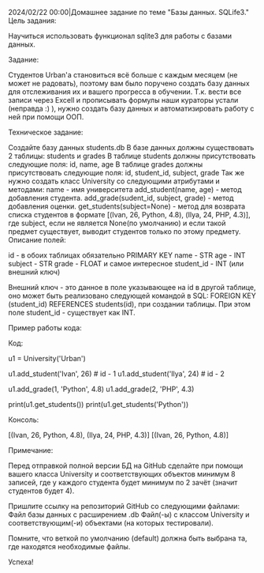 2024/02/22 00:00|Домашнее задание по теме "Базы данных. SQLife3."
Цель задания:


Научиться использовать функционал sqlite3 для работы с базами данных.

Задание:

Студентов Urban'а становиться всё больше с каждым месяцем (не может не радовать), поэтому вам было поручено создать базу данных для отслеживания их и вашего прогресса в обучении.
Т.к. вести все записи через Excell и прописывать формулы наши кураторы устали (неправда :) ), нужно создать базу данных и автоматизировать работу с ней при помощи ООП.

Техническое задание:

Создайте базу данных students.db
В базе данных должны существовать 2 таблицы: students и grades
В таблице students должны присутствовать следующие поля: id, name, age
В таблице grades должны присутствовать следующие поля: id, student_id, subject, grade
Так же нужно создать класс University со следующими атрибутами и методами:
name - имя университета
add_student(name, age) - метод добавления студента.
add_grade(sudent_id, subject, grade) - метод добавления оценки.
get_students(subject=None) - метод для возврата списка студентов в формате [(Ivan, 26, Python, 4.8), (Ilya, 24, PHP, 4.3)], где subject, если не является None(по умолчанию) и если такой предмет существует, выводит студентов только по этому предмету.
Описание полей:

id - в обоих таблицах обязательно PRIMARY KEY
name - STR
age - INT
subject - STR
grade - FLOAT
и самое интересное student_id - INT (или внешний ключ)

Внешний ключ - это данное в поле указывающее на id в другой таблице, оно может быть реализовано следующей командой в SQL: FOREIGN KEY (student_id) REFERENCES students(id), при создании таблицы.
При этом поле student_id - существует как INT.

Пример работы кода:


Код:

u1 = University('Urban')

u1.add_student('Ivan', 26) # id - 1
u1.add_student('Ilya', 24) # id - 2

u1.add_grade(1, 'Python', 4.8)
u1.add_grade(2, 'PHP', 4.3)

print(u1.get_students())
print(u1.get_students('Python'))

Консоль:

[(Ivan, 26, Python, 4.8), (Ilya, 24, PHP, 4.3)]
[(Ivan, 26, Python, 4.8)]

Примечание:

Перед отправкой полной версии БД на GitHub сделайте при помощи вашего класса University и соответствующих объектов минимум 8 записей, где у каждого студента будет минимум по 2 зачёт (значит студентов будет 4).

Пришлите ссылку на репозиторий GitHub со следующими файлами:
Файл базы данных с расширением .db
Файл(-ы) с классом University и соответствующим(-и) объектами (на которых тестировали).

Помните, что веткой по умолчанию (default) должна быть выбрана та, где находятся необходимые файлы.

Успеха!